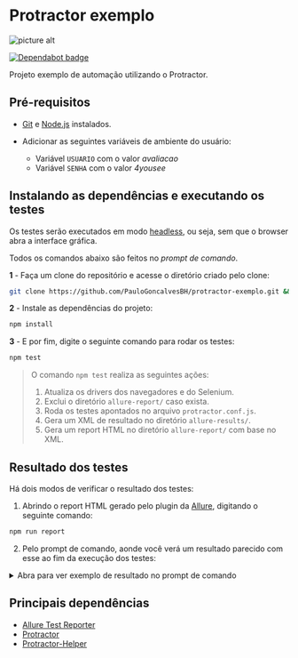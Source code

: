 # Protractor exemplo

![picture alt](https://raw.githubusercontent.com/PauloGoncalvesBH/protractor-exemplo/a4417ae184a0d87587fbc0209634ef19affec7f4/images/protractor-pequeno.png)

[![Dependabot badge](https://camo.githubusercontent.com/1fe7004c016a5ab641008b9579409c784eaa1725/68747470733a2f2f696d672e736869656c64732e696f2f62616467652f446570656e6461626f742d656e61626c65642d626c75652e737667)](https://dependabot.com/)

 Projeto exemplo de automação utilizando o Protractor.

## Pré-requisitos

- [Git](https://git-scm.com/download/) e [Node.js](https://nodejs.org/en/download/) instalados.

- Adicionar as seguintes variáveis de ambiente do usuário:
  - Variável `USUARIO` com o valor _avaliacao_
  - Variável `SENHA` com o valor _4yousee_

## Instalando as dependências e executando os testes

 Os testes serão executados em modo [headless](https://developers.google.com/web/updates/2017/04/headless-chrome), ou seja, sem que o browser abra a interface gráfica.

 Todos os comandos abaixo são feitos no _prompt de comando_.

**1** - Faça um clone do repositório e acesse o diretório criado pelo clone:

```sh
git clone https://github.com/PauloGoncalvesBH/protractor-exemplo.git && cd protractor-exemplo
```

**2** - Instale as dependências do projeto:

```sh
npm install
```

**3** - E por fim, digite o seguinte comando para rodar os testes:

```sh
npm test
```

> O comando `npm test` realiza as seguintes ações:
>
>1. Atualiza os drivers dos navegadores e do Selenium.
>2. Exclui o diretório `allure-report/` caso exista.
>3. Roda os testes apontados no arquivo `protractor.conf.js`.
>4. Gera um XML de resultado no diretório `allure-results/`.
>5. Gera um report HTML no diretório `allure-report/` com base no XML.

## Resultado dos testes

Há dois modos de verificar o resultado dos testes:

1. Abrindo o report HTML gerado pelo plugin da [Allure](https://github.com/allure-framework/allure-jasmine), digitando o seguinte comando:

```sh
npm run report
```

2. Pelo prompt de comando, aonde você verá um resultado parecido com esse ao fim da execução dos testes:

<details><p><summary>Abra para ver exemplo de resultado no prompt de comando</summary>

```sh
Started
Jasmine started
.
  Testes de Cadastro de Agência e Cliente
    √ Validar que é impedido de cadastrar um cliente ao deixar de preencher todos os campos obrigatório
.    √ Validar que o cadastro de um cliente utilizando apenas campos obrigatórios é realizado com sucesso
.    √ Validar que é impedido de cadastrar um cliente ao deixar de preencher o campo obrigatório 'Razão Social'
.    √ Validar que é impedido de cadastrar um cliente ao deixar de preencher o campo obrigatório 'Nome Fantasia'




4 specs, 0 failures
Finished in 35.686 seconds

Randomized with seed
Executed 4 of 4 specs SUCCESS in 36 secs.
Randomized with seed .

[15:34:18] I/local - Shutting down selenium standalone server.
[15:34:18] I/launcher - 0 instance(s) of WebDriver still running
[15:34:18] I/launcher - chrome #01 passed
```

</p> </details>

## Principais dependências

- [Allure Test Reporter](https://www.npmjs.com/package/jasmine-allure-reporter)
- [Protractor](https://www.npmjs.com/package/protractor)
- [Protractor-Helper](https://www.npmjs.com/package/protractor-helper)